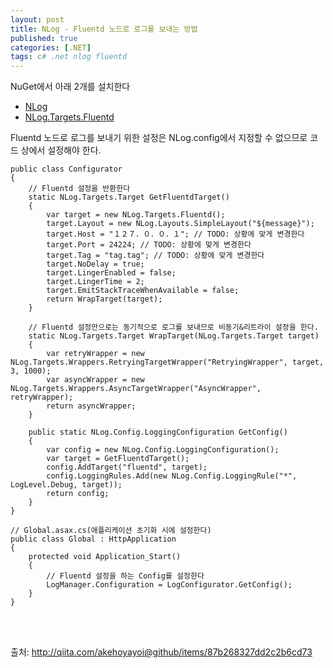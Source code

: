 ```yaml
---
layout: post
title: NLog - Fluentd 노드로 로그를 보내는 방법
published: true
categories: [.NET]
tags: c# .net nlog fluentd
---
```

NuGet에서 아래 2개를 설치한다  
- [NLog](https://www.nuget.org/packages/NLog)
- [NLog.Targets.Fluentd](https://www.nuget.org/packages/NLog.Targets.Fluentd/)  
  
Fluentd 노드로 로그를 보내기 위한 설정은 NLog.config에서 지정할 수 없으므로 코드 상에서 설정해야 한다.    
      
```
public class Configurator
{
    // Fluentd 설정을 반환한다
    static NLog.Targets.Target GetFluentdTarget()
    {
        var target = new NLog.Targets.Fluentd();
        target.Layout = new NLog.Layouts.SimpleLayout("${message}");
        target.Host = "１２７．０．０．１"; // TODO: 상황에 맞게 변경한다
        target.Port = 24224; // TODO: 상황에 맞게 변경한다
        target.Tag = "tag.tag"; // TODO: 상황에 맞게 변경한다
        target.NoDelay = true;
        target.LingerEnabled = false;
        target.LingerTime = 2;
        target.EmitStackTraceWhenAvailable = false;
        return WrapTarget(target);
    }

    // Fluentd 설정만으로는 동기적으로 로그를 보내므로 비동기&리트라이 설정을 한다.
    static NLog.Targets.Target WrapTarget(NLog.Targets.Target target)
    {
        var retryWrapper = new NLog.Targets.Wrappers.RetryingTargetWrapper("RetryingWrapper", target, 3, 1000);
        var asyncWrapper = new NLog.Targets.Wrappers.AsyncTargetWrapper("AsyncWrapper", retryWrapper);
        return asyncWrapper;
    }

    public static NLog.Config.LoggingConfiguration GetConfig()
    {
        var config = new NLog.Config.LoggingConfiguration();
        var target = GetFluentdTarget();
        config.AddTarget("fluentd", target);
        config.LoggingRules.Add(new NLog.Config.LoggingRule("*", LogLevel.Debug, target));
        return config;
    }
}

// Global.asax.cs(애플리케이션 초기화 시에 설정한다)
public class Global : HttpApplication
{
    protected void Application_Start()
    {
        // Fluentd 설정을 하는 Config를 설정한다
        LogManager.Configuration = LogConfigurator.GetConfig();
    }
}
```
  
    
<br>
<br>  

출처: http://qiita.com/akehoyayoi@github/items/87b268327dd2c2b6cd73
